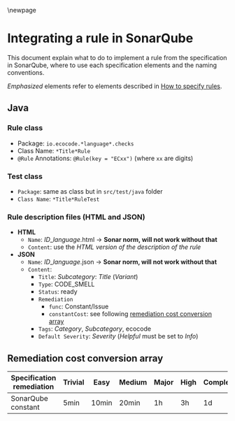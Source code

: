 \newpage

# Integrating a rule in SonarQube

This document explain what to do to implement a rule from the specification in SonarQube,
where to use each specification elements and the naming conventions.

*Emphasized* elements refer to elements described in [How to specify rules](AboutRuleSpecification.md#how-to-specify-rules).

## Java

### Rule class

- Package: `io.ecocode.*language*.checks`
- Class Name: `*Title*Rule`
- `@Rule` Annotations: `@Rule(key = "ECxx")` (where `xx` are digits)

### Test class

- `Package`: same as class but in `src/test/java` folder
- `Class Name`: `*Title*RuleTest`

### Rule description files (HTML and JSON)

- **HTML**
  - `Name`: *ID*_*language*.html -> **Sonar norm, will not work without that**
  - `Content`: use the *HTML version of the description of the rule*
- **JSON**
  - `Name`: *ID*_*language*.json -> **Sonar norm, will not work without that**
  - `Content`:
    - `Title`: *Subcategory*: *Title* (*Variant*)
    - `Type`: CODE_SMELL
    - `Status`: ready
    - `Remediation`
      - `func`: Constant/Issue
      - `constantCost`: see following [remediation cost conversion array](#remediation-cost-conversion-array)
    - `Tags`: *Category*, *Subcategory*, ecocode
    - `Default Severity`: *Severity* (_Helpful_ must be set to _Info_)


## Remediation cost conversion array

| Specification remediation | Trivial | Easy  | Medium | Major | High | Complex |
|---------------------------|---------|-------|--------|-------|------|---------|
| SonarQube constant        | 5min    | 10min | 20min  | 1h    | 3h   | 1d      |
